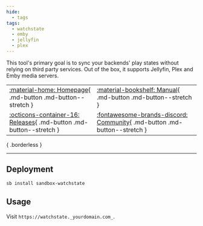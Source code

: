 ```yaml
---
hide:
  - tags
tags:
  - watchstate
  - emby
  - jellyfin
  - plex
---
```


This tool's primary goal is to sync your backends' play states without relying on third party services. Out of the box, it supports Jellyfin, Plex and Emby media servers.

| | |
|---|---|
| [:material-home: Homepage](https://github.com/arabcoders/watchstate){ .md-button .md-button--stretch } | [:material-bookshelf: Manual](https://github.com/ArabCoders/watchstate/blob/master/FAQ.md){ .md-button .md-button--stretch } |
| [:octicons-container-16: Releases](https://github.com/arabcoders/watchstate/pkgs/container/watchstate){ .md-button .md-button--stretch } | [:fontawesome-brands-discord: Community](https://discord.gg/haUXHJyj6Y){ .md-button .md-button--stretch } |
{ .borderless }

---

## Deployment

``` shell
sb install sandbox-watchstate
```

## Usage

Visit `https://watchstate._yourdomain.com_`.
